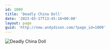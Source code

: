 ```yaml
---
id: 1009
title: 'Deadly China Doll'
date: '2023-03-17T13:45:16+00:00'
layout: page
guid: 'http://new.andydixon.com/?page_id=1009'
---
```


![Deadly China Doll](https://i0.wp.com/assets.g8x2.ldn.idrivee2-23.com/posters/Deadly%20China%20Doll%2001.jpg?w=1200&ssl=1 "Deadly China Doll")